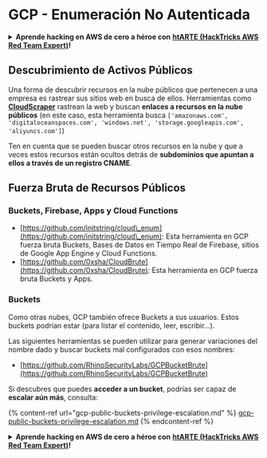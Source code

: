 # GCP - Enumeración No Autenticada

<details>

<summary><strong>Aprende hacking en AWS de cero a héroe con</strong> <a href="https://training.hacktricks.xyz/courses/arte"><strong>htARTE (HackTricks AWS Red Team Expert)</strong></a><strong>!</strong></summary>

Otras formas de apoyar a HackTricks:

* Si quieres ver a tu **empresa anunciada en HackTricks** o **descargar HackTricks en PDF**, consulta los [**PLANES DE SUSCRIPCIÓN**](https://github.com/sponsors/carlospolop)!
* Consigue el [**merchandising oficial de PEASS & HackTricks**](https://peass.creator-spring.com)
* Descubre [**La Familia PEASS**](https://opensea.io/collection/the-peass-family), nuestra colección de [**NFTs**](https://opensea.io/collection/the-peass-family) exclusivos
* **Únete al** 💬 [**grupo de Discord**](https://discord.gg/hRep4RUj7f) o al [**grupo de telegram**](https://t.me/peass) o **sígueme** en **Twitter** 🐦 [**@carlospolopm**](https://twitter.com/carlospolopm)**.**
* **Comparte tus trucos de hacking enviando PRs a los repositorios de GitHub** [**HackTricks**](https://github.com/carlospolop/hacktricks) y [**HackTricks Cloud**](https://github.com/carlospolop/hacktricks-cloud).

</details>

## Descubrimiento de Activos Públicos

Una forma de descubrir recursos en la nube públicos que pertenecen a una empresa es rastrear sus sitios web en busca de ellos. Herramientas como [**CloudScraper**](https://github.com/jordanpotti/CloudScraper) rastrean la web y buscan **enlaces a recursos en la nube públicos** (en este caso, esta herramienta busca `['amazonaws.com', 'digitaloceanspaces.com', 'windows.net', 'storage.googleapis.com', 'aliyuncs.com']`)

Ten en cuenta que se pueden buscar otros recursos en la nube y que a veces estos recursos están ocultos detrás de **subdominios que apuntan a ellos a través de un registro CNAME**.

## Fuerza Bruta de Recursos Públicos

### Buckets, Firebase, Apps y Cloud Functions

* [https://github.com/initstring/cloud\_enum](https://github.com/initstring/cloud\_enum): Esta herramienta en GCP fuerza bruta Buckets, Bases de Datos en Tiempo Real de Firebase, sitios de Google App Engine y Cloud Functions.
* [https://github.com/0xsha/CloudBrute](https://github.com/0xsha/CloudBrute): Esta herramienta en GCP fuerza bruta Buckets y Apps.

### Buckets

Como otras nubes, GCP también ofrece Buckets a sus usuarios. Estos buckets podrían estar (para listar el contenido, leer, escribir...).

Las siguientes herramientas se pueden utilizar para generar variaciones del nombre dado y buscar buckets mal configurados con esos nombres:

* [https://github.com/RhinoSecurityLabs/GCPBucketBrute](https://github.com/RhinoSecurityLabs/GCPBucketBrute)

Si descubres que puedes **acceder a un bucket**, podrías ser capaz de **escalar aún más**, consulta:

{% content-ref url="gcp-public-buckets-privilege-escalation.md" %}
[gcp-public-buckets-privilege-escalation.md](gcp-public-buckets-privilege-escalation.md)
{% endcontent-ref %}

<details>

<summary><strong>Aprende hacking en AWS de cero a héroe con</strong> <a href="https://training.hacktricks.xyz/courses/arte"><strong>htARTE (HackTricks AWS Red Team Expert)</strong></a><strong>!</strong></summary>

Otras formas de apoyar a HackTricks:

* Si quieres ver a tu **empresa anunciada en HackTricks** o **descargar HackTricks en PDF**, consulta los [**PLANES DE SUSCRIPCIÓN**](https://github.com/sponsors/carlospolop)!
* Consigue el [**merchandising oficial de PEASS & HackTricks**](https://peass.creator-spring.com)
* Descubre [**La Familia PEASS**](https://opensea.io/collection/the-peass-family), nuestra colección de [**NFTs**](https://opensea.io/collection/the-peass-family) exclusivos
* **Únete al** 💬 [**grupo de Discord**](https://discord.gg/hRep4RUj7f) o al [**grupo de telegram**](https://t.me/peass) o **sígueme** en **Twitter** 🐦 [**@carlospolopm**](https://twitter.com/carlospolopm)**.**
* **Comparte tus trucos de hacking enviando PRs a los repositorios de GitHub** [**HackTricks**](https://github.com/carlospolop/hacktricks) y [**HackTricks Cloud**](https://github.com/carlospolop/hacktricks-cloud).

</details>
